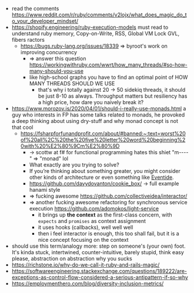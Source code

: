 - read the comments https://www.reddit.com/r/ruby/comments/v2lojx/what_does_magic_do_to_your_developer_mindset/
- https://shopify.engineering/ruby-execution-models must read to understand ruby memory, Copy-on-Write, RSS, Global VM Lock GVL, fibers ractors
	- https://bugs.ruby-lang.org/issues/18339 => byroot's work on improving concurrency
		- => answer this question https://workingwithruby.com/wwrt/how_many_threads/#so-how-many-should-you-use 
		- like high-school graphs you have to find an optimal point of HOW MANY THREADS SHOULD WE USE
			- that's why i totally against 20 -> 50 sidekiq threads, it should be just 8-10 as always. Throughput matters but resiliency has a high price, how dare you naively break it?
- https://www.morozov.is/2020/04/01/should-i-really-use-monads.html a guy who interests in FP has some talks related to monads, he provoked a deep thinking about using dry-stuff and why monad concept is not that cool
	- https://fsharpforfunandprofit.com/about/#banned:~:text=worst%20of%20all%2C%20the%20five%20letter%20word%20beginning%20with%20%E2%80%9Cm%E2%80%9D
		- -> scottw at f# for functional programming hates this shiet "m----" => "monad" lol
		- What exactly are you trying to solve?
		- If you’re thinking about something greater, you might consider other kinds of architecture or even something like [Eventide](https://eventide-project.org/).
		- https://github.com/davydovanton/cookie_box/ -> full example hanami style
		- => fucking awesome https://github.com/collectiveidea/interactor/ 
		- => another fucking awesome refactoring for synchronous service execution https://github.com/adomokos/light-service 
			- it brings up **the context** as the first-class concern, with `expects` and `promises` as context assignment
			- it uses hooks (callbacks), well well well
			- then i feel interactor is enough, this too shall fail, but it is a nice concept focusing on the context 
- should use this term/analogy more: step on someone's (your own) foot. It's kinda stuck, intertwined, counter-intuitive, barely stupid, think easy please, abstraction on abstraction why you sucks
- https://richstone.io/why-do-we-call-it-ruby-and-rails-magic/
- https://softwareengineering.stackexchange.com/questions/189222/are-exceptions-as-control-flow-considered-a-serious-antipattern-if-so-why
- https://employmenthero.com/blog/diversity-inclusion-metrics/
